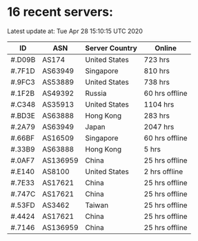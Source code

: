 # 16 recent servers:

Latest update at: Tue Apr 28 15:10:15 UTC 2020

| ID | ASN | Server Country | Online |
| -- | --- | -------------- | ------ |
| #.D09B | AS174 | United States | 723 hrs |
| #.7F1D | AS63949 | Singapore | 810 hrs |
| #.9FC3 | AS53889 | United States | 738 hrs |
| #.1F2B | AS49392 | Russia | 60 hrs offline |
| #.C348 | AS35913 | United States | 1104 hrs |
| #.BD3E | AS63888 | Hong Kong | 283 hrs |
| #.2A79 | AS63949 | Japan | 2047 hrs |
| #.66BF | AS16509 | Singapore | 60 hrs offline |
| #.33B9 | AS63888 | Hong Kong | 5 hrs |
| #.0AF7 | AS136959 | China | 25 hrs offline |
| #.E140 | AS8100 | United States | 2 hrs offline |
| #.7E33 | AS17621 | China | 25 hrs offline |
| #.747C | AS17621 | China | 25 hrs offline |
| #.53FD | AS3462 | Taiwan | 25 hrs offline |
| #.4424 | AS17621 | China | 25 hrs offline |
| #.7146 | AS136959 | China | 25 hrs offline |

